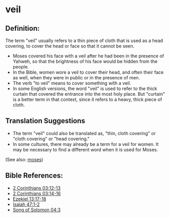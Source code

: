 # veil #

## Definition: ##

The term "veil" usually refers to a thin piece of cloth that is used as a head covering, to cover the head or face so that it cannot be seen.

* Moses covered his face with a veil after he had been in the presence of Yahweh, so that the brightness of his face would be hidden from the people.
* In the Bible, women wore a veil to cover their head, and often their face as well, when they were in public or in the presence of men.
* The verb "to veil" means to cover something with a veil.
* In some English versions, the word "veil" is used to refer to the thick curtain that covered the entrance into the most holy place. But "curtain" is a better term in that context, since it refers to a heavy, thick piece of cloth.

## Translation Suggestions ##

* The term "veil" could also be translated as, "thin, cloth covering" or "cloth covering" or "head covering."
* In some cultures, there may already be a term for a veil for women. It may be necessary to find a different word when it is used for Moses.

(See also: [moses](../other/moses.md))

## Bible References: ##

* [2 Corinthians 03:12-13](https://door43.org/en/bible/notes/2co/03/12)
* [2 Corinthians 03:14-16](https://door43.org/en/bible/notes/2co/03/14)
* [Ezekiel 13:17-18](https://door43.org/en/bible/notes/ezk/13/17)
* [Isaiah 47:1-2](https://door43.org/en/bible/notes/isa/47/01)
* [Song of Solomon 04:3](https://door43.org/en/bible/notes/sng/04/03)

